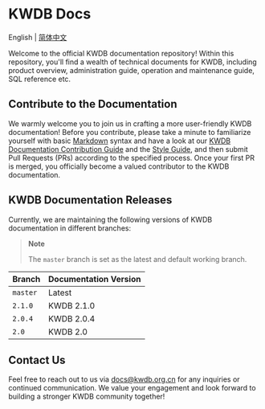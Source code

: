 # KWDB Docs

English | [简体中文](./README.md)

Welcome to the official KWDB documentation repository! Within this repository, you'll find a wealth of technical documents for KWDB, including product overview, administration guide, operation and maintenance guide, SQL reference etc.

## Contribute to the Documentation

We warmly welcome you to join us in crafting a more user-friendly KWDB documentation! Before you contribute, please take a minute to familiarize yourself with basic [Markdown](https://www.markdownguide.org/basic-syntax/) syntax and have a look at our [KWDB Documentation Contribution Guide](./CONTRIBUTING_EN.md) and the [Style Guide](./style-guide.md), and then submit Pull Requests (PRs) according to the specified process. Once your first PR is merged, you officially become a valued contributor to the KWDB documentation.

## KWDB Documentation Releases

Currently, we are maintaining the following versions of KWDB documentation in different branches:

> **Note**
>
> The `master` branch is set as the latest and default working branch.

| Branch | Documentation Version                  |
| :----- | :------------------------------------- |
| `master` | Latest |
| `2.1.0` | KWDB 2.1.0 |
| `2.0.4` | KWDB 2.0.4 |
| `2.0` | KWDB 2.0 |

## Contact Us

Feel free to reach out to us via [docs@kwdb.org.cn](mailto:docs@kwdb.org.cn) for any inquiries or continued communication. We value your engagement and look forward to building a stronger KWDB community together!